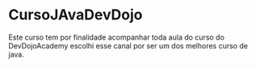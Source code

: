# CursoJAvaDevDojo
Este curso tem por finalidade acompanhar toda aula do curso do  DevDojoAcademy escolhi esse canal por ser um dos melhores curso de java. 
